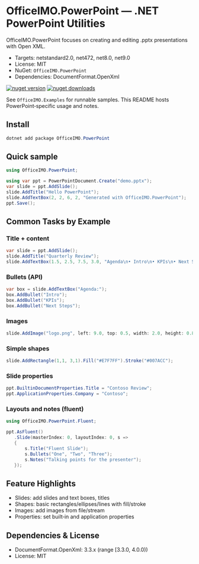 # OfficeIMO.PowerPoint — .NET PowerPoint Utilities

OfficeIMO.PowerPoint focuses on creating and editing .pptx presentations with Open XML.

- Targets: netstandard2.0, net472, net8.0, net9.0
- License: MIT
- NuGet: `OfficeIMO.PowerPoint`
- Dependencies: DocumentFormat.OpenXml

[![nuget version](https://img.shields.io/nuget/v/OfficeIMO.PowerPoint)](https://www.nuget.org/packages/OfficeIMO.PowerPoint)
[![nuget downloads](https://img.shields.io/nuget/dt/OfficeIMO.PowerPoint?label=nuget%20downloads)](https://www.nuget.org/packages/OfficeIMO.PowerPoint)

See `OfficeIMO.Examples` for runnable samples. This README hosts PowerPoint‑specific usage and notes.

## Install

```powershell
dotnet add package OfficeIMO.PowerPoint
```

## Quick sample

```csharp
using OfficeIMO.PowerPoint;

using var ppt = PowerPointDocument.Create("demo.pptx");
var slide = ppt.AddSlide();
slide.AddTitle("Hello PowerPoint");
slide.AddTextBox(2, 2, 6, 2, "Generated with OfficeIMO.PowerPoint");
ppt.Save();
```

## Common Tasks by Example

### Title + content
```csharp
var slide = ppt.AddSlide();
slide.AddTitle("Quarterly Review");
slide.AddTextBox(1.5, 2.5, 7.5, 3.0, "Agenda\n• Intro\n• KPIs\n• Next Steps");
```

### Bullets (API)
```csharp
var box = slide.AddTextBox("Agenda:");
box.AddBullet("Intro");
box.AddBullet("KPIs");
box.AddBullet("Next Steps");
```

### Images
```csharp
slide.AddImage("logo.png", left: 9.0, top: 0.5, width: 2.0, height: 0.8);
```

### Simple shapes
```csharp
slide.AddRectangle(1,1, 3,1).Fill("#E7F7FF").Stroke("#007ACC");
```

### Slide properties
```csharp
ppt.BuiltinDocumentProperties.Title = "Contoso Review";
ppt.ApplicationProperties.Company = "Contoso";
```

### Layouts and notes (fluent)
```csharp
using OfficeIMO.PowerPoint.Fluent;

ppt.AsFluent()
   .Slide(masterIndex: 0, layoutIndex: 0, s =>
   {
       s.Title("Fluent Slide");
       s.Bullets("One", "Two", "Three");
       s.Notes("Talking points for the presenter");
   });
```

## Feature Highlights

- Slides: add slides and text boxes, titles
- Shapes: basic rectangles/ellipses/lines with fill/stroke
- Images: add images from file/stream
- Properties: set built‑in and application properties

## Dependencies & License

- DocumentFormat.OpenXml: 3.3.x (range [3.3.0, 4.0.0))
- License: MIT

<!-- (No migration notes: these APIs are new additions.) -->

